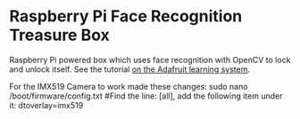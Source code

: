 Raspberry Pi Face Recognition Treasure Box
==========================================

Raspberry Pi powered box which uses face recognition with OpenCV to lock and unlock itself.  See the tutorial [on the Adafruit learning system](http://learn.adafruit.com/raspberry-pi-face-recognition-treasure-box/overview).


For the IMX519 Camera to work made these changes: 
sudo nano /boot/firmware/config.txt 
#Find the line: [all], add the following item under it:
dtoverlay=imx519




